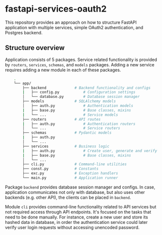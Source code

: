 # fastapi-services-oauth2

This repository provides an approach on how to structure FastAPI application with 
multiple services, simple OAuth2 authentication, and Postgres backend.

## Structure overview

Application consists of 5 packages. Service related functionality is provided by 
`routers`, `services`, `schemas`, and `models` packages. Adding a new service requires 
adding a new module in each of these packages. 

```bash
    .
    └── app/
        ├── backend             # Backend functionality and configs
        |   ├── config.py           # Configuration settings
        │   └── database.py         # Database session manager
        ├── models              # SQLAlchemy models
        │   ├── auth.py             # Authentication models
        |   ├── base.py             # Base classes, mixins
        |   └── ...                 # Service models
        ├── routers             # API routes
        |   ├── auth.py             # Authentication routers
        │   └── ...                 # Service routers
        ├── schemas             # Pydantic models
        |   ├── auth.py              
        │   └── ...
        ├── services            # Business logic
        |   ├── auth.py             # Create user, generate and verify tokens
        |   ├── base.py             # Base classes, mixins
        │   └── ...
        ├── cli.py              # Command-line utilities
        ├── const.py            # Constants
        ├── exc.py              # Exception handlers
        └── main.py             # Application runner
```

Package `backend` provides database session manager and configs. In case, application 
communicates not only with database, but also uses other backends (e.g. other API), 
the clients can be placed in `backend`.

Module `cli` provides command-line functionality related to API services but not required
access through API endpoints. It's focused on the tasks that need to be done manually.
For instance, create a new user and store its hashed data in database, in order the
authentication service could later verify user login requests without accessing unencoded 
password.
